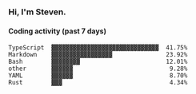 ### Hi, I'm Steven.

#### Coding activity (past 7 days)
```
TypeScript  ▓▓▓▓▓▓▓▓▓▓▓▓▓▓▓▓▓▓▓▓▓▓▓▓▓▓▓▓▓▓  41.75%
Markdown    ▓▓▓▓▓▓▓▓▓▓▓▓▓▓▓▓▓               23.92%
Bash        ▓▓▓▓▓▓▓▓                        12.01%
other       ▓▓▓▓▓▓                           9.28%
YAML        ▓▓▓▓▓▓                           8.70%
Rust        ▓▓▓                              4.34%
```
